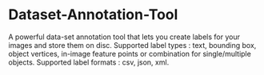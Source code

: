 # Dataset-Annotation-Tool
A powerful data-set annotation tool that lets you create labels for your images and store them on disc. Supported label types : text, bounding box, object vertices, in-image feature points or combination for single/multiple objects. Supported label formats : csv, json, xml.
